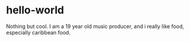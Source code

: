 # hello-world
Nothing but cool.
I am a 19 year old music producer, and i really like food, especially caribbean food.
